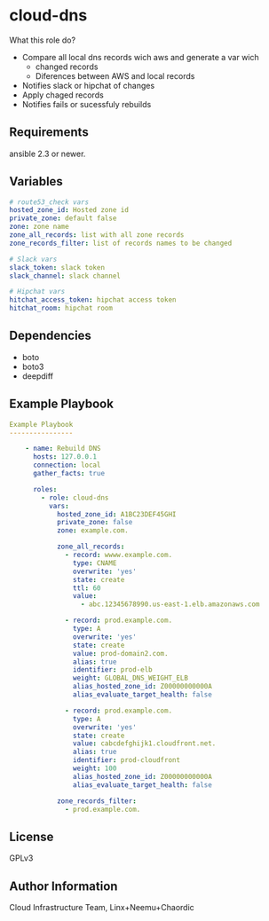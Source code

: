 cloud-dns
=========

What this role do?
  * Compare all local dns records wich aws and generate a var wich
    * changed records
    * Diferences between AWS and local records
  * Notifies slack or hipchat of changes
  * Apply chaged records
  * Notifies fails or sucessfuly rebuilds

Requirements
------------

ansible 2.3 or newer.

Variables
--------------
```yaml
# route53_check vars
hosted_zone_id: Hosted zone id
private_zone: default false
zone: zone name
zone_all_records: list with all zone records
zone_records_filter: list of records names to be changed

# Slack vars
slack_token: slack token
slack_channel: slack channel

# Hipchat vars
hitchat_access_token: hipchat access token
hitchat_room: hipchat room

```
Dependencies
------------
- boto
- boto3
- deepdiff 

Example Playbook
----------------
```yaml
Example Playbook
----------------

    - name: Rebuild DNS
      hosts: 127.0.0.1
      connection: local
      gather_facts: true

      roles:
        - role: cloud-dns
          vars:
            hosted_zone_id: A1BC23DEF45GHI
            private_zone: false
            zone: example.com.

            zone_all_records:
              - record: wwww.example.com.
                type: CNAME
                overwrite: 'yes'
                state: create
                ttl: 60
                value:
                  - abc.12345678990.us-east-1.elb.amazonaws.com

              - record: prod.example.com.
                type: A
                overwrite: 'yes'
                state: create
                value: prod-domain2.com.
                alias: true
                identifier: prod-elb
                weight: GLOBAL_DNS_WEIGHT_ELB
                alias_hosted_zone_id: Z00000000000A
                alias_evaluate_target_health: false

              - record: prod.example.com.
                type: A
                overwrite: 'yes'
                state: create
                value: cabcdefghijk1.cloudfront.net.
                alias: true
                identifier: prod-cloudfront
                weight: 100
                alias_hosted_zone_id: Z00000000000A
                alias_evaluate_target_health: false

            zone_records_filter:
              - prod.example.com.
```
License
-------

GPLv3

Author Information
------------------

Cloud Infrastructure Team, Linx+Neemu+Chaordic
